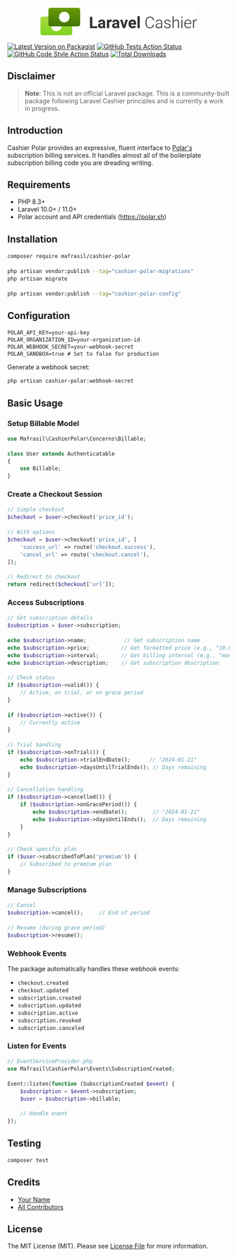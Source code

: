 <p align="center"><img width="355" height="62" src="/art/logo.svg" alt="Logo Laravel Cashier"></p>

[![Latest Version on Packagist](https://img.shields.io/packagist/v/mafrasil/cashier-polar.svg?style=flat-square)](https://packagist.org/packages/mafrasil/cashier-polar)
[![GitHub Tests Action Status](https://img.shields.io/github/actions/workflow/status/mafrasil/cashier-polar/run-tests.yml?branch=main&label=tests&style=flat-square)](https://github.com/mafrasil/cashier-polar/actions?query=workflow%3Arun-tests+branch%3Amain)
[![GitHub Code Style Action Status](https://img.shields.io/github/actions/workflow/status/mafrasil/cashier-polar/fix-php-code-style-issues.yml?branch=main&label=code%20style&style=flat-square)](https://github.com/mafrasil/cashier-polar/actions?query=workflow%3A"Fix+PHP+code+style+issues"+branch%3Amain)
[![Total Downloads](https://img.shields.io/packagist/dt/mafrasil/cashier-polar.svg?style=flat-square)](https://packagist.org/packages/mafrasil/cashier-polar)

## Disclaimer

> **Note**: This is not an official Laravel package. This is a community-built package following Laravel Cashier principles and is currently a work in progress.

## Introduction

Cashier Polar provides an expressive, fluent interface to [Polar's](https://polar.sh) subscription billing services. It handles almost all of the boilerplate subscription billing code you are dreading writing.

## Requirements

-   PHP 8.3+
-   Laravel 10.0+ / 11.0+
-   Polar account and API credentials (https://polar.sh)

## Installation

```bash
composer require mafrasil/cashier-polar

php artisan vendor:publish --tag="cashier-polar-migrations"
php artisan migrate

php artisan vendor:publish --tag="cashier-polar-config"
```

## Configuration

```env
POLAR_API_KEY=your-api-key
POLAR_ORGANIZATION_ID=your-organization-id
POLAR_WEBHOOK_SECRET=your-webhook-secret
POLAR_SANDBOX=true # Set to false for production
```

Generate a webhook secret:

```bash
php artisan cashier-polar:webhook-secret
```

## Basic Usage

### Setup Billable Model

```php
use Mafrasil\CashierPolar\Concerns\Billable;

class User extends Authenticatable
{
    use Billable;
}
```

### Create a Checkout Session

```php
// Simple checkout
$checkout = $user->checkout('price_id');

// With options
$checkout = $user->checkout('price_id', [
    'success_url' => route('checkout.success'),
    'cancel_url' => route('checkout.cancel'),
]);

// Redirect to checkout
return redirect($checkout['url']);
```

### Access Subscriptions

```php
// Get subscription details
$subscription = $user->subscription;

echo $subscription->name;            // Get subscription name
echo $subscription->price;          // Get formatted price (e.g., "10.00 USD")
echo $subscription->interval;       // Get billing interval (e.g., "month")
echo $subscription->description;    // Get subscription description

// Check status
if ($subscription->valid()) {
    // Active, on trial, or on grace period
}

if ($subscription->active()) {
    // Currently active
}

// Trial handling
if ($subscription->onTrial()) {
    echo $subscription->trialEndDate();      // "2024-01-21"
    echo $subscription->daysUntilTrialEnds(); // Days remaining
}

// Cancellation handling
if ($subscription->cancelled()) {
    if ($subscription->onGracePeriod()) {
        echo $subscription->endDate();        // "2024-01-21"
        echo $subscription->daysUntilEnds();  // Days remaining
    }
}

// Check specific plan
if ($user->subscribedToPlan('premium')) {
    // Subscribed to premium plan
}
```

### Manage Subscriptions

```php
// Cancel
$subscription->cancel();     // End of period

// Resume (during grace period)
$subscription->resume();
```

### Webhook Events

The package automatically handles these webhook events:

-   `checkout.created`
-   `checkout.updated`
-   `subscription.created`
-   `subscription.updated`
-   `subscription.active`
-   `subscription.revoked`
-   `subscription.canceled`

### Listen for Events

```php
// EventServiceProvider.php
use Mafrasil\CashierPolar\Events\SubscriptionCreated;

Event::listen(function (SubscriptionCreated $event) {
    $subscription = $event->subscription;
    $user = $subscription->billable;

    // Handle event
});
```

## Testing

```bash
composer test
```

## Credits

-   [Your Name](https://github.com/yourusername)
-   [All Contributors](../../contributors)

## License

The MIT License (MIT). Please see [License File](LICENSE.md) for more information.
